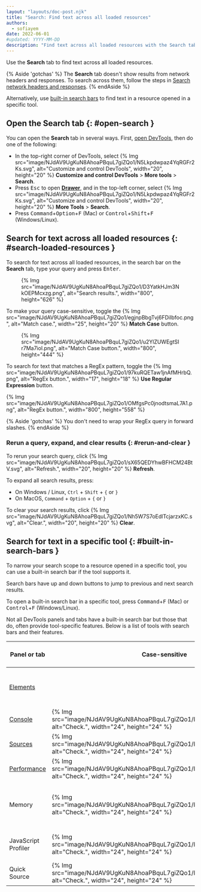 ```yaml
---
layout: "layouts/doc-post.njk"
title: "Search: Find text across all loaded resources"
authors:
  - sofiayem
date: 2022-06-01
#updated: YYYY-MM-DD
description: "Find text across all loaded resources with the Search tab."
---
```


Use the **Search** tab to find text across all loaded resources.

{% Aside 'gotchas' %}
The **Search** tab doesn't show results from network headers and responses. To search across them, follow the steps in [Search network headers and responses](/docs/devtools/network/#search).
{% endAside %}

Alternatively, use [built-in search bars](#built-in-search-bars) to find text in a resource opened in a specific tool.

## Open the Search tab {: #open-search }

You can open the **Search** tab in several ways. First, [open DevTools](/docs/devtools/open/), then do one of the following:

- In the top-right corner of DevTools, select {% Img src="image/NJdAV9UgKuN8AhoaPBquL7giZQo1/N5Lkpdwpaz4YqRGFr2Ks.svg", alt="Customize and control DevTools", width="20", height="20" %} **Customize and control DevTools** > **More tools** > **Search**.
- Press <kbd>Esc</kbd> to open [**Drawer**](/docs/devtools/customize/#drawer), and in the top-left corner, select {% Img src="image/NJdAV9UgKuN8AhoaPBquL7giZQo1/N5Lkpdwpaz4YqRGFr2Ks.svg", alt="Customize and control DevTools", width="20", height="20" %} **More Tools** > **Search**.
- Press <kbd>Command</kbd>+<kbd>Option</kbd>+<kbd>F</kbd> (Mac) or <kbd>Control</kbd>+<kbd>Shift</kbd>+<kbd>F</kbd> (Windows/Linux).

## Search for text across all loaded resources {: #search-loaded-resources }

To search for text across all loaded resources, in the search bar on the **Search** tab, type your query and press <kbd>Enter</kbd>.

<figure>
  {% Img src="image/NJdAV9UgKuN8AhoaPBquL7giZQo1/D3YatkHJm3NkOEPMcxzg.png", alt="Search results.", width="800", height="626" %}
</figure>

To make your query case-sensitive, toggle the {% Img src="image/NJdAV9UgKuN8AhoaPBquL7giZQo1/egjnpBbgTvj6FDiIbfoc.png", alt="Match case.", width="25", height="20" %} **Match Case** button.

<figure>
  {% Img src="image/NJdAV9UgKuN8AhoaPBquL7giZQo1/u2YlZUWEgtSIr7Ma7iol.png", alt="Match Case button.", width="800", height="444" %}
</figure>

To search for text that matches a RegEx pattern, toggle the {% Img src="image/NJdAV9UgKuN8AhoaPBquL7giZQo1/97kuRQETaw1jnAfMHrbQ.png", alt="RegEx button.", width="17", height="18" %} **Use Regular Expression** button.

{% Img src="image/NJdAV9UgKuN8AhoaPBquL7giZQo1/OMfgsPc0jnodtsmaL7A1.png", alt="RegEx button.", width="800", height="558" %}

{% Aside 'gotchas' %}
You don't need to wrap your RegEx query in forward slashes. 
{% endAside %}

### Rerun a query, expand, and clear results {: #rerun-and-clear }

To rerun your search query, click {% Img src="image/NJdAV9UgKuN8AhoaPBquL7giZQo1/sX65QEDYhwBFHCM24BtV.svg", alt="Refresh.", width="20", height="20" %} **Refresh**.

To expand all search results, press:

- On Windows / Linux, `Ctrl` + `Shift` + `{` or `}`
- On MacOS, `Command` + `Option` + `{` or `}`

To clear your search results, click {% Img src="image/NJdAV9UgKuN8AhoaPBquL7giZQo1/Nh5W7S7oEdlTcjarzxKC.svg", alt="Clear.", width="20", height="20" %} **Clear**.

## Search for text in a specific tool {: #built-in-search-bars }

To narrow your search scope to a resource opened in a specific tool, you can use a built-in search bar if the tool supports it.

Search bars have up and down buttons to jump to previous and next search results.

To open a built-in search bar in a specific tool, press <kbd>Command</kbd>+<kbd>F</kbd> (Mac) or <kbd>Control</kbd>+<kbd>F</kbd> (Windows/Linux).

Not all DevTools panels and tabs have a built-in search bar but those that do, often provide tool-specific features. Below is a list of tools with search bars and their features.

<table class="fixed-table width-full">
<thead>
  <tr>
    <th>Panel or tab</th>
    <th>Case-sensitive</th>
    <th>RegEx</th>
    <th>Scope</th>
    <th>Tool-specific features</th>
  </tr>
</thead>
<tbody>
  <tr>
    <td><a href="/docs/devtools/dom/#search">Elements</a></td>
    <td></td>
    <td></td>
    <td>DOM tree</td>
    <td>Search by selector and XPath</td>
  </tr>
  <tr>
    <td><a href="/docs/devtools/console/reference/#search">Console</a></td>
    <td>{% Img src="image/NJdAV9UgKuN8AhoaPBquL7giZQo1/lh0C6z3sePNX1Tiibddr.svg", alt="Check.", width="24", height="24" %}</td>
    <td>{% Img src="image/NJdAV9UgKuN8AhoaPBquL7giZQo1/lh0C6z3sePNX1Tiibddr.svg", alt="Check.", width="24", height="24" %}</td>
    <td>Log messages</td>
    <td></td>
  </tr>
  <tr>
    <td><a href="/docs/devtools/javascript/reference/#search">Sources</a></td>
    <td>{% Img src="image/NJdAV9UgKuN8AhoaPBquL7giZQo1/lh0C6z3sePNX1Tiibddr.svg", alt="Check.", width="24", height="24" %}</td>
    <td>{% Img src="image/NJdAV9UgKuN8AhoaPBquL7giZQo1/lh0C6z3sePNX1Tiibddr.svg", alt="Check.", width="24", height="24" %}</td>
    <td>Current source file</td>
    <td>Replace</td>
  </tr>
  <tr>
    <td><a href="/docs/devtools/evaluate-performance/reference/#search">Performance</a></td>
    <td>{% Img src="image/NJdAV9UgKuN8AhoaPBquL7giZQo1/lh0C6z3sePNX1Tiibddr.svg", alt="Check.", width="24", height="24" %}</td>
    <td>{% Img src="image/NJdAV9UgKuN8AhoaPBquL7giZQo1/lh0C6z3sePNX1Tiibddr.svg", alt="Check.", width="24", height="24" %}</td>
    <td>Activities</td>
    <td></td>
  </tr>
  <tr>
    <td>Memory</td>
    <td class="tg-0pky">{% Img src="image/NJdAV9UgKuN8AhoaPBquL7giZQo1/lh0C6z3sePNX1Tiibddr.svg", alt="Check.", width="24", height="24" %}</td>
    <td></td>
    <td>Profiles</td>
    <td class="tg-0pky">Search sampling profiles by cost, name, and file</td>
  </tr>
  <tr>
    <td>JavaScript Profiler</td>
    <td class="tg-0pky">{% Img src="image/NJdAV9UgKuN8AhoaPBquL7giZQo1/lh0C6z3sePNX1Tiibddr.svg", alt="Check.", width="24", height="24" %}</td>
    <td></td>
    <td>CPU profiles</td>
    <td>Search by cost, name, and file</td>
  </tr>
  <tr>
    <td>Quick Source</td>
    <td>{% Img src="image/NJdAV9UgKuN8AhoaPBquL7giZQo1/lh0C6z3sePNX1Tiibddr.svg", alt="Check.", width="24", height="24" %}</td>
    <td>{% Img src="image/NJdAV9UgKuN8AhoaPBquL7giZQo1/lh0C6z3sePNX1Tiibddr.svg", alt="Check.", width="24", height="24" %}</td>
    <td>Current source file</td>
    <td>Replace</td>
  </tr>
</tbody>
</table>
